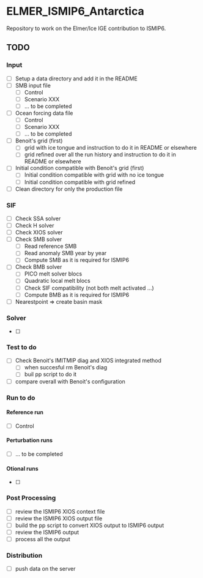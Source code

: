 # ELMER_ISMIP6_Antarctica

Repository to work on the Elmer/Ice IGE contribution to ISMIP6.

## TODO

### Input
- [ ] Setup a data directory and add it in the README
- [ ] SMB input file
    - [ ] Control
    - [ ] Scenario XXX
    - [ ] ... to be completed
- [ ] Ocean forcing data file
    - [ ] Control
    - [ ] Scenario XXX
    - [ ] ... to be completed
- [ ] Benoit's grid (first)
    - [ ] grid with ice tongue and instruction to do it in README or elsewhere
    - [ ] grid refined over all the run history and instruction to do it in README or elsewhere
- [ ] Initial condition compatible with Benoit's grid (first)
    - [ ] Initial condition compatible with grid with no ice tongue
    - [ ] Initial condition compatible with grid refined
- [ ] Clean directory for only the production file

### SIF
- [ ] Check SSA  solver
- [ ] Check H    solver
- [ ] Check XIOS solver
- [ ] Check SMB solver
    - [ ] Read reference SMB
    - [ ] Read anomaly SMB year by year
    - [ ] Compute SMB as it is required for ISMIP6
- [ ] Check BMB solver
    - [ ] PICO melt solver blocs
    - [ ] Quadratic local melt blocs
    - [ ] Check SIF compatibility (not both melt activated ...)
    - [ ] Compute BMB as it is required for ISMIP6
- [ ] Nearestpoint => create basin mask

### Solver
- [ ] 

### Test to do
- [ ] Check Benoit's IMITMIP diag and XIOS integrated method
   - [ ] when succesful rm Benoit's diag
   - [ ] buil pp script to do it
- [ ] compare overall with Benoit's configuration

### Run to do
#### Reference run
- [ ] Control
#### Perturbation runs
- [ ] ... to be completed
#### Otional runs
- [ ]

### Post Processing
- [ ] review the ISMIP6 XIOS context file
- [ ] review the ISMIP6 XIOS output file
- [ ] build the pp script to convert XIOS output to ISMIP6 output
- [ ] review the ISMIP6 output
- [ ] process all the output

### Distribution
- [ ] push data on the server
